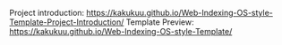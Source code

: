 Project introduction: https://kakukuu.github.io/Web-Indexing-OS-style-Template-Project-Introduction/
Template Preview: https://kakukuu.github.io/Web-Indexing-OS-style-Template/
